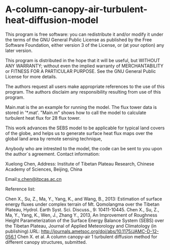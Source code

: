 # A-column-canopy-air-turbulent-heat-diffusion-model
This program is free software: you can redistribute it and/or modify it under the terms of the GNU General Public License as published by the Free Software Foundation, either version 3 of the License, or (at your option) any later version.

This program is distributed in the hope that it will be useful, but WITHOUT ANY WARRANTY; without even the implied warranty of MERCHANTABILITY or FITNESS FOR A PARTICULAR PURPOSE. See the GNU General Public License for more details.

The authors request all users make appropriate references to the use of this program. The authors disclaim any responsibility resulting from use of this program.


Main.mat is the an example for running the model. The flux tower data is stored in '*.mat'. "Main.m" shows how to call the model to calculate turbulent heat flux for 28 flux tower. 

This work advances the SEBS model to be applicable for typical land covers of the globe, and helps us to generate surface heat flux maps over the global land area by remote sensing technique, 

Anybody who are intrested to the model, the code can be sent to you upon the author`s agreement. Contact information:

Xuelong Chen, Address: Institute of Tibetan Plateau Research, Chinese Academy of Sciences, Beijing, China

Email:x.chen@itpcas.ac.cn

Reference list:

Chen X., Su, Z., Ma, Y., Yang, K., and Wang, B., 2013: Estimation of surface energy fluxes under complex terrain of Mt. Qomolangma over the Tibetan Plateau, Hydrol. Earth Syst. Sci. Discuss., 9: 10411-10445.
Chen X., Su, Z., Ma, Y., Yang, K., Wen, J., Zhang Y., 2013, An Improvement of Roughness Height Parameterization of the Surface Energy Balance System (SEBS) over the Tibetan Plateau, Journal of Applied Meteorology and Climatology (in publishing).URL: http://journals.ametsoc.org/doi/abs/10.1175/JAMC-D-12-056.1
Chen X. et al. A column canopy-air 1 turbulent diffusion method for different canopy structures, submitted.
